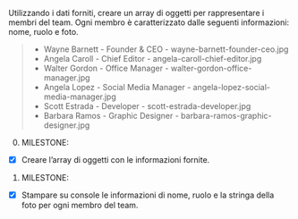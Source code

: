 Utilizzando i dati forniti, creare un array di oggetti per rappresentare i membri del team.
Ogni membro è caratterizzato dalle seguenti informazioni: nome, ruolo e foto.

> - Wayne Barnett - Founder & CEO - wayne-barnett-founder-ceo.jpg
> - Angela Caroll -  Chief Editor -  angela-caroll-chief-editor.jpg
> - Walter Gordon -  Office Manager -  walter-gordon-office-manager.jpg
> - Angela Lopez -  Social Media Manager -  angela-lopez-social-media-manager.jpg
> - Scott Estrada - Developer - scott-estrada-developer.jpg
> -  Barbara Ramos -  Graphic Designer -  barbara-ramos-graphic-designer.jpg

0. MILESTONE:
 - [X]  Creare l’array di oggetti con le informazioni fornite.

1. MILESTONE:
- [X] Stampare su console le informazioni di nome, ruolo e la stringa della foto per ogni membro del team.


